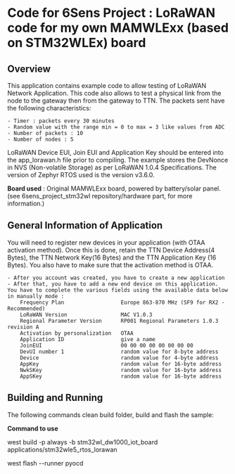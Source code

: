 # Code for 6Sens Project : LoRaWAN code for my own MAMWLExx (based on STM32WLEx) board

## Overview
This application contains example code to allow testing of LoRaWAN Network Application. This code also allows to test a physical link from the node to the gateway then from the gateway to TTN. The packets sent have the following characteristics:

    - Timer : packets every 30 minutes
    - Random value with the range min = 0 to max = 3 like values from ADC
    - Number of packets : 10
    - Number of nodes : 5

LoRaWAN Device EUI, Join EUI and Application Key should be entered into the app_lorawan.h file prior to compiling. The example stores the DevNonce in NVS (Non-volatile Storage) as per LoRaWAN 1.0.4 Specifications. The version of Zephyr RTOS used is the version v3.6.0.

**Board used** : Original MAMWLExx board, powered by battery/solar panel. (see 6sens_project_stm32wl repository/hardware part, for more information.)

## General Information of Application
You will need to register new devices in your application (with OTAA activation method). Once this is done, retain the TTN Device Address(4 Bytes), the TTN Network Key(16 Bytes) and the TTN Application Key (16 Bytes). You also have to make sure that the activation method is OTAA.

    - After you account was created, you have to create a new application
    - After that, you have to add a new end device on this application. You have to complete the various fields using the available data below in manually mode :
        Frequency Plan                  Europe 863-870 MHz (SF9 for RX2 - Recommended)
        LoRaWAN Version                 MAC V1.0.3
        Regional Parameter Version      RP001 Regional Parameters 1.0.3 revision A
        Activation by personalization   OTAA
        Application ID                  give a name
        JoinEUI                         00 00 00 00 00 00 00 00
        DevUI number 1                  random value for 8-byte address
        Device                          random value for 4-byte address
        AppKey                          random value for 16-byte address
        NwkSKey                         random value for 16-byte address
        AppSKey                         random value for 16-byte address

## Building and Running
The following commands clean build folder, build and flash the sample:

**Command to use**

west build -p always -b stm32wl_dw1000_iot_board applications/stm32wle5_rtos_lorawan

west flash --runner pyocd